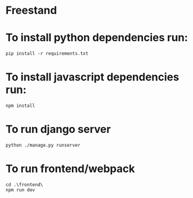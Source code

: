 # Freestand

# To install python dependencies run:

```
pip install -r requirements.txt
```

# To install javascript dependencies run:

```
npm install
```

# To run django server

```
python ./manage.py runserver
```

# To run frontend/webpack

```
cd .\frontend\
npm run dev
```
